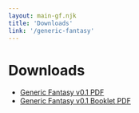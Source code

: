 ```yaml
---
layout: main-gf.njk
title: 'Downloads'
link: '/generic-fantasy'
---
```


# Downloads

- [Generic Fantasy v0.1 PDF](/files/generic_fantasy_v0-1.pdf)
- [Generic Fantasy v0.1 Booklet PDF](/files/generic_fantasy_v0-1_booklet.pdf)
